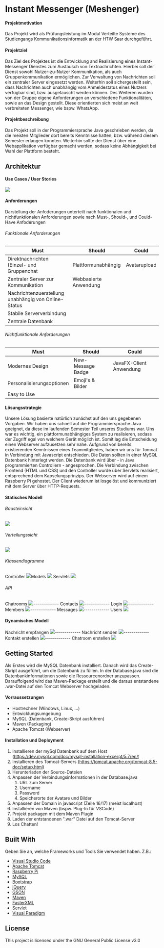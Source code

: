 ﻿# Instant Messenger (Meshenger)
#### Projektmotivation
Das Projekt wird als Prüfungsleistung im Modul Verteilte Systeme des Studiengangs Kommunikationsinformatik an der HTW Saar durchgeführt.

#### Projektziel
Das Ziel des Projektes ist die Entwicklung and Realisierung eines Instant-Messenger Dienstes zum Austausch von Textnachrichten. Hierbei soll der Dienst sowohl Nutzer-zu-Nutzer Kommunikation, als auch Gruppenkommunikation ermöglichen. Zur Verwaltung von Nachrichten soll ein zentraler Server eingesetzt werden. Weiterhin soll sichergestellt sein, dass Nachrichten auch unabhängig vom Anmeldestatus eines Nutzers verfügbar sind, bzw. ausgetauscht werden können. Des Weiteren wurden von der Gruppe eigene Anforderungen an verschiedene Funktionalitäten, sowie an das Design gestellt. Diese orientierten sich meist an weit verbreiteten Messenger, wie bspw. WhatsApp.

#### Projektbeschreibung
Das Projekt soll in der Programmiersprache Java geschrieben werden, da die meisten Mitglieder dort bereits Kenntnisse hatten, bzw. während diesem Semester erlangen konnten. Weiterhin sollte der Dienst über eine Webapplikation verfügbar gemacht werden, sodass keine Abhängigkeit bei Wahl der Plattform besteht.

## Architektur
#### Use Cases / User Stories

![](https://cdn.discordapp.com/attachments/889182169732374579/889498738727477308/unknown.png)


#### Anforderungen
Darstellung der Anfoderungen unterteilt nach funktionalen und nichtfunktionalen Anforderungen sowie nach Must-, Should-, und Could-Have Anfoderungen

###### Funktionale Anforderungen
| Must | Should  | Could |
|--|--|--|
| Direktnachrichten (Einzel- und Gruppenchat | Plattformunabhängig |Avatarupload  |
| Zentraler Server zur Kommunikation | Webbasierte Anwendung | |
| Nachrichtenzuerstellung unabhängig von Online-Status | | |
| Stabile Serververbindung | | |
| Zentrale Datenbank| | |

###### Nichtfunktionale Anforderungen
| Must | Should  | Could |
|--|--|--|
| Modernes Design | New-Message Badge | JavaFX-Client Anwendung |
| Personalisierungsoptionen | Emoji's & Bilder |  |
| Easy to Use  |  |  |

#### Lösungsstrategie
Unsere Lösung basierte natürlich zunächst auf den uns gegebenen Vorgaben. Wir haben uns schnell auf die Programmiersprache Java geeignet, da diese im laufenden Semester Teil unseres Studiums war. Uns war es wichtig, ein plattformunabhängiges System zu realisieren, sodass der Zugriff egal von welchem Gerät möglich ist. Somit lag die Entscheidung einen Webserver aufzusetzen sehr nahe. Aufgrund von bereits existierenden Kenntnissen eines Teammitgliedes, haben wir uns für Tomcat in Verbindung mit Javascript entschieden. Die Daten sollten in einer MySQL Datenbank hinterlegt werden. Die Datenbank wird über - in Java programmierten Controllern - angesprochen. Die Verbindung zwischen Frontend (HTML und CSS) und den Controller wurde über Servlets realisiert, entsprechend dem Kapselungsprinzips. Der Webserver wird auf einem Raspberry Pi gehostet. Der Client wiederum ist losgelöst und kommuniziert mit dem Server über HTTP-Requests.
#### Statisches Modell

###### Bausteinsicht

![](https://cdn.discordapp.com/attachments/889182169732374579/889855197868879912/BausteinsichtNeu.png)

###### Verteilungssicht
![](https://cdn.discordapp.com/attachments/889182169732374579/889503005970399242/Verteilungssicht.png)

###### Klassendiagramme

Controller
![](https://cdn.discordapp.com/attachments/889182169732374579/889876361584472114/Controller.PNG)Models
![](https://cdn.discordapp.com/attachments/889182169732374579/889876376625238086/Models.PNG)
Servlets
![](https://cdn.discordapp.com/attachments/889182169732374579/889876378349076480/Servlets.PNG)
###### API
Chatrooms
![](https://cdn.discordapp.com/attachments/889182169732374579/889903844929192026/API_Chatrooms.PNG)-------------
Contacts
![](https://cdn.discordapp.com/attachments/889182169732374579/889903846153924628/API_Contacts.PNG)-------------
Login
![](https://cdn.discordapp.com/attachments/889182169732374579/889903847412211782/API_Login.PNG)-------------
Members
![](https://cdn.discordapp.com/attachments/889182169732374579/889903848959934495/API_Members.PNG)-------------
Messages
![](https://cdn.discordapp.com/attachments/889182169732374579/889903850297901146/API_Messages.PNG)-------------
Users
![](https://cdn.discordapp.com/attachments/889182169732374579/889903851933691974/API_Users.PNG)
#### Dynamisches Modell
Nachricht empfangen
![](https://cdn.discordapp.com/attachments/889182169732374579/889899272135397387/SQD_Nachricht_empfangen.png)-------------
Nachricht senden
![](https://cdn.discordapp.com/attachments/889182169732374579/889899648679026688/SQD_Nachricht_senden.png)-------------
Kontakt erstellen
![](https://cdn.discordapp.com/attachments/889182169732374579/889900136594026566/SQD_Kontakt_erstellen.png)-------------
Chatroom erstellen
![](https://cdn.discordapp.com/attachments/889182169732374579/889900377695203378/Chatroom_erstellen.png)

## Getting Started
Als Erstes wird die MySQL Datenbank installiert. Danach wird das Create-Skript ausgeführt, um die Datenbank zu füllen. In der Database.java sind die Datenbankinformationen sowie die Ressourcenordner anzupassen. Darauffolgend wird das Maven-Package erstellt und die daraus entstandene .war-Datei auf den Tomcat Webserver hochgeladen.

#### Vorraussetzungen
* Hostrechner (Windows, Linux, ...)
* Entwicklungsumgebung
* MySQL (Datenbank, Create-Skript ausführen)
* Maven (Packaging)
* Apache Tomcat (Webserver)

#### Installation und Deployment
1. Installieren der mySql Datenbank auf dem Host (https://dev.mysql.com/doc/mysql-installation-excerpt/5.7/en/)
2. Installieren des Tomcat-Servers (https://tomcat.apache.org/tomcat-8.5-doc/setup.html)
3. Herunterladen der Source-Dateien
4. Anpassen der Verbindungsinformationen in der Database.java
    1. URL zum Server
    2. Username
    3. Password
    4. Speicherorte der Avatare und Bilder
5. Anpassen der Domain in javascript (Zeile 16/17) (meist localhost)
5. Installieren von Maven (bspw. Plug-In für VSCode)
6. Projekt packagen mit dem Maven Plugin
7. Laden der entstandenen ".war" Datei auf den Tomcat-Server
8. Los Chatten!


## Built With
Geben Sie an, welche Frameworks und Tools Sie verwendet haben. Z.B.:
* [Visual Studio Code](https://code.visualstudio.com/download)
* [Apache Tomcat](http://tomcat.apache.org/)
* [Raspberry Pi](https://www.raspberrypi.org/)
* [MySQL](https://www.mysql.com/de/)
* [Bootstrap](https://getbootstrap.com/)
* [jQuery](https://jquery.com/)
* [GSON](https://github.com/google/gson)
* [Maven](https://maven.apache.org/)
* [FasterXML](https://github.com/FasterXML/jackson-core)
* [Servlet](https://jakarta.ee/specifications/servlet/)
* [Visual Paradigm](https://www.visual-paradigm.com/)

## License

This project is licensed under the GNU General Public License v3.0


